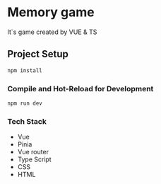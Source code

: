 # Memory game

It`s game created by VUE & TS

## Project Setup

```sh
npm install
```

### Compile and Hot-Reload for Development

```sh
npm run dev
```

### Tech Stack

- Vue
- Pinia
- Vue router
- Type Script
- CSS
- HTML


```
